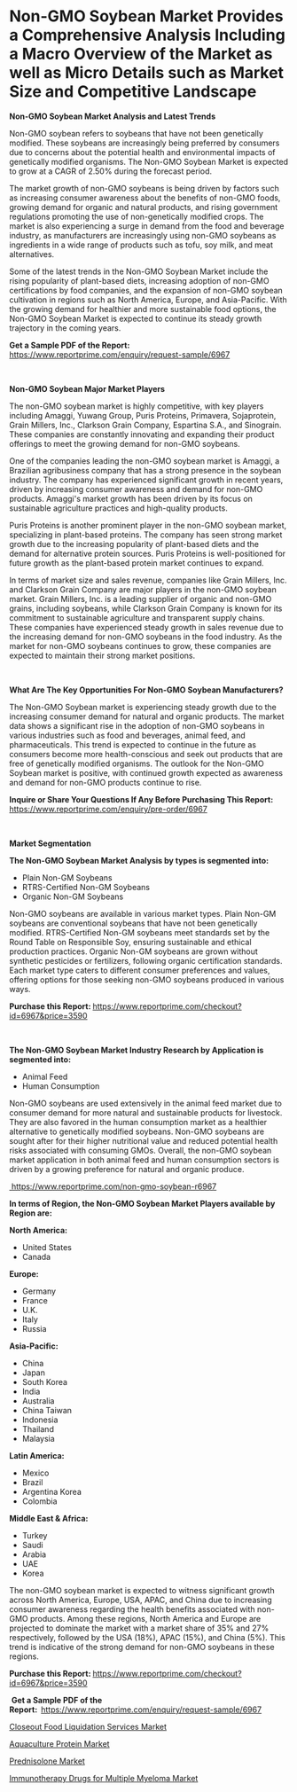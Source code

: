 <p><h1>Non-GMO Soybean Market Provides a Comprehensive Analysis Including a Macro Overview of the Market as well as Micro Details such as Market Size and Competitive Landscape</h1></p><p><strong>Non-GMO Soybean Market Analysis and Latest Trends</strong></p>
<p><p>Non-GMO soybean refers to soybeans that have not been genetically modified. These soybeans are increasingly being preferred by consumers due to concerns about the potential health and environmental impacts of genetically modified organisms. The Non-GMO Soybean Market is expected to grow at a CAGR of 2.50% during the forecast period.</p><p>The market growth of non-GMO soybeans is being driven by factors such as increasing consumer awareness about the benefits of non-GMO foods, growing demand for organic and natural products, and rising government regulations promoting the use of non-genetically modified crops. The market is also experiencing a surge in demand from the food and beverage industry, as manufacturers are increasingly using non-GMO soybeans as ingredients in a wide range of products such as tofu, soy milk, and meat alternatives.</p><p>Some of the latest trends in the Non-GMO Soybean Market include the rising popularity of plant-based diets, increasing adoption of non-GMO certifications by food companies, and the expansion of non-GMO soybean cultivation in regions such as North America, Europe, and Asia-Pacific. With the growing demand for healthier and more sustainable food options, the Non-GMO Soybean Market is expected to continue its steady growth trajectory in the coming years.</p></p>
<p><strong>Get a Sample PDF of the Report:&nbsp;</strong> <a href="https://www.reportprime.com/enquiry/request-sample/6967">https://www.reportprime.com/enquiry/request-sample/6967</a></p>
<p>&nbsp;</p>
<p><strong>Non-GMO Soybean Major Market Players</strong></p>
<p><p>The non-GMO soybean market is highly competitive, with key players including Amaggi, Yuwang Group, Puris Proteins, Primavera, Sojaprotein, Grain Millers, Inc., Clarkson Grain Company, Espartina S.A., and Sinograin. These companies are constantly innovating and expanding their product offerings to meet the growing demand for non-GMO soybeans.</p><p>One of the companies leading the non-GMO soybean market is Amaggi, a Brazilian agribusiness company that has a strong presence in the soybean industry. The company has experienced significant growth in recent years, driven by increasing consumer awareness and demand for non-GMO products. Amaggi's market growth has been driven by its focus on sustainable agriculture practices and high-quality products.</p><p>Puris Proteins is another prominent player in the non-GMO soybean market, specializing in plant-based proteins. The company has seen strong market growth due to the increasing popularity of plant-based diets and the demand for alternative protein sources. Puris Proteins is well-positioned for future growth as the plant-based protein market continues to expand.</p><p>In terms of market size and sales revenue, companies like Grain Millers, Inc. and Clarkson Grain Company are major players in the non-GMO soybean market. Grain Millers, Inc. is a leading supplier of organic and non-GMO grains, including soybeans, while Clarkson Grain Company is known for its commitment to sustainable agriculture and transparent supply chains. These companies have experienced steady growth in sales revenue due to the increasing demand for non-GMO soybeans in the food industry. As the market for non-GMO soybeans continues to grow, these companies are expected to maintain their strong market positions.</p></p>
<p>&nbsp;</p>
<p><strong>What Are The Key Opportunities For Non-GMO Soybean Manufacturers?</strong></p>
<p><p>The Non-GMO Soybean market is experiencing steady growth due to the increasing consumer demand for natural and organic products. The market data shows a significant rise in the adoption of non-GMO soybeans in various industries such as food and beverages, animal feed, and pharmaceuticals. This trend is expected to continue in the future as consumers become more health-conscious and seek out products that are free of genetically modified organisms. The outlook for the Non-GMO Soybean market is positive, with continued growth expected as awareness and demand for non-GMO products continue to rise.</p></p>
<p><strong>Inquire or Share Your Questions If Any Before Purchasing This Report:</strong> <a href="https://www.reportprime.com/enquiry/pre-order/6967">https://www.reportprime.com/enquiry/pre-order/6967</a></p>
<p>&nbsp;</p>
<p><strong>Market Segmentation</strong></p>
<p><strong>The Non-GMO Soybean Market Analysis by types is segmented into:</strong></p>
<p><ul><li>Plain Non-GM Soybeans</li><li>RTRS-Certified Non-GM Soybeans</li><li>Organic Non-GM Soybeans</li></ul></p>
<p><p>Non-GMO soybeans are available in various market types. Plain Non-GM soybeans are conventional soybeans that have not been genetically modified. RTRS-Certified Non-GM soybeans meet standards set by the Round Table on Responsible Soy, ensuring sustainable and ethical production practices. Organic Non-GM soybeans are grown without synthetic pesticides or fertilizers, following organic certification standards. Each market type caters to different consumer preferences and values, offering options for those seeking non-GMO soybeans produced in various ways.</p></p>
<p><strong>Purchase this Report:&nbsp;</strong><a href="https://www.reportprime.com/checkout?id=6967&price=3590">https://www.reportprime.com/checkout?id=6967&price=3590</a></p>
<p>&nbsp;</p>
<p><strong>The Non-GMO Soybean Market Industry Research by Application is segmented into:</strong></p>
<p><ul><li>Animal Feed</li><li>Human Consumption</li></ul></p>
<p><p>Non-GMO soybeans are used extensively in the animal feed market due to consumer demand for more natural and sustainable products for livestock. They are also favored in the human consumption market as a healthier alternative to genetically modified soybeans. Non-GMO soybeans are sought after for their higher nutritional value and reduced potential health risks associated with consuming GMOs. Overall, the non-GMO soybean market application in both animal feed and human consumption sectors is driven by a growing preference for natural and organic produce.</p></p>
<p><a href="https://www.reportprime.com/non-gmo-soybean-r6967">&nbsp;https://www.reportprime.com/non-gmo-soybean-r6967</a></p>
<p><strong>In terms of Region, the Non-GMO Soybean Market Players available by Region are:</strong></p>
<p>
    <p> <strong> North America: </strong>
        <ul>
            <li>United States</li>
            <li>Canada</li>
        </ul>
        </p> 
    <p> <strong> Europe: </strong>
        <ul>
            <li>Germany</li>
            <li>France</li>
            <li>U.K.</li>
            <li>Italy</li>
            <li>Russia</li>
        </ul>
        </p> 
    <p> <strong> Asia-Pacific: </strong>
        <ul>
            <li>China</li>
            <li>Japan</li>
            <li>South Korea</li>
            <li>India</li>
            <li>Australia</li>
            <li>China Taiwan</li>
            <li>Indonesia</li>
            <li>Thailand</li>
            <li>Malaysia</li>
        </ul>
        </p> 
    <p> <strong> Latin America: </strong>
        <ul>
            <li>Mexico</li>
            <li>Brazil</li>
            <li>Argentina Korea</li>
            <li>Colombia</li>
        </ul>
        </p> 
    <p> <strong> Middle East & Africa: </strong>
        <ul>
            <li>Turkey</li>
            <li>Saudi</li>
            <li>Arabia</li>
            <li>UAE</li>
            <li>Korea</li>
        </ul>
    </p>
    </p>
<p><p>The non-GMO soybean market is expected to witness significant growth across North America, Europe, USA, APAC, and China due to increasing consumer awareness regarding the health benefits associated with non-GMO products. Among these regions, North America and Europe are projected to dominate the market with a market share of 35% and 27% respectively, followed by the USA (18%), APAC (15%), and China (5%). This trend is indicative of the strong demand for non-GMO soybeans in these regions.</p></p>
<p><strong>Purchase this Report: </strong><a href="https://www.reportprime.com/checkout?id=6967&price=3590">https://www.reportprime.com/checkout?id=6967&price=3590</a></p>
<p>&nbsp;<strong>Get a Sample PDF of the Report:&nbsp;&nbsp;</strong><a href="https://www.reportprime.com/enquiry/request-sample/6967">https://www.reportprime.com/enquiry/request-sample/6967</a></p>
<p><strong></strong></p>
<p><p><a href="https://github.com/angelajermaine/Market-Research-Report-List-4/blob/main/closeout-food-liquidation-services-market.md">Closeout Food Liquidation Services Market</a></p><p><a href="https://github.com/provorikovar/Market-Research-Report-List-5/blob/main/aquaculture-protein-market.md">Aquaculture Protein Market</a></p><p><a href="https://issuu.com/reportprime-2/docs/prednisolone-market-size-2030.pptx">Prednisolone Market</a></p><p><a href="https://issuu.com/reportprime-2/docs/immunotherapy-drugs-for-multiple-myeloma-market-si">Immunotherapy Drugs for Multiple Myeloma Market</a></p></p>